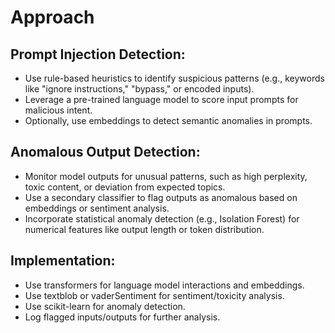 # Approach

## Prompt Injection Detection:

- Use rule-based heuristics to identify suspicious patterns (e.g., keywords like "ignore instructions," "bypass," or encoded inputs).
- Leverage a pre-trained language model to score input prompts for malicious intent.
- Optionally, use embeddings to detect semantic anomalies in prompts.

  
  
## Anomalous Output Detection:

- Monitor model outputs for unusual patterns, such as high perplexity, toxic content, or deviation from expected topics.
- Use a secondary classifier to flag outputs as anomalous based on embeddings or sentiment analysis.
- Incorporate statistical anomaly detection (e.g., Isolation Forest) for numerical features like output length or token distribution.



## Implementation:

- Use transformers for language model interactions and embeddings.
- Use textblob or vaderSentiment for sentiment/toxicity analysis.
- Use scikit-learn for anomaly detection.
- Log flagged inputs/outputs for further analysis.